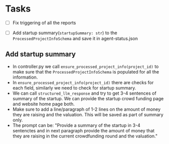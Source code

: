 # Tasks
- [ ] Fix triggering of all the reports
- [ ] Add startup summary(`startupSummary: str`) to the `ProcessedProjectInfoSchema` and save it in agent-status.json


## Add startup summary
- In controller.py we call `ensure_processed_project_info(project_id)` to make sure that the `ProcessedProjectInfoSchema`
is populated for all the information.
- In `ensure_processed_project_info(project_id)` there are checks for each field, similarly we need to check for 
startup summary.
- We can call `structured_llm_response` and try to get 3-4 sentences of summary of the startup. We 
can provide the startup crowd funding page and website home page both. 
- Make sure to add a line/paragraph of 1-2 lines on the amount of money they are raising and the valuation. This
will be saved as part of summary only. 
- The prompt can be: "Provide a summary of the startup in 3-4 sentenctes and in next paragraph provide the amount of money that 
they are raising in the current crowdfunding round and the valuation."
